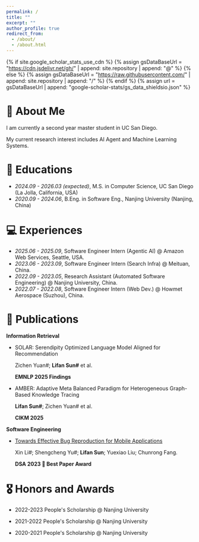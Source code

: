 ```yaml
---
permalink: /
title: ""
excerpt: ""
author_profile: true
redirect_from: 
  - /about/
  - /about.html
---
```


{% if site.google_scholar_stats_use_cdn %}
{% assign gsDataBaseUrl = "https://cdn.jsdelivr.net/gh/" | append: site.repository | append: "@" %}
{% else %}
{% assign gsDataBaseUrl = "https://raw.githubusercontent.com/" | append: site.repository | append: "/" %}
{% endif %}
{% assign url = gsDataBaseUrl | append: "google-scholar-stats/gs_data_shieldsio.json" %}

<span class='anchor' id='about-me'></span>

# 🤔 About Me

I am currently a second year master student in UC San Diego. 

My current research interest includes AI Agent and Machine Learning Systems. 

# 📖 Educations
- *2024.09 - 2026.03 (expected)*, M.S. in Computer Science, UC San Diego (La Jolla, California, USA)
- *2020.09 - 2024.06*, B.Eng. in Software Eng., Nanjing University  (Nanjing, China)

# 💻 Experiences
- *2025.06 - 2025.09*, Software Engineer Intern (Agentic AI) @ Amazon Web Services, Seattle, USA.
- *2023.06 - 2023.09*, Software Engineer Intern (Search Infra) @ Meituan, China.
- *2022.09 - 2023.05*, Research Assistant (Automated Software Engineering) @ Nanjing University, China.
- *2022.07 - 2022.08*, Software Engineer Intern (Web Dev.) @ Howmet Aerospace (Suzhou), China.

# 📝 Publications 


**Information Retrieval**

- SOLAR: Serendipity Optimized Language Model Aligned for Recommendation
  
  Zichen Yuan#; **Lifan Sun#** et al.

  **EMNLP 2025 Findings**

- AMBER: Adaptive Meta Balanced Paradigm for Heterogeneous Graph-Based Knowledge Tracing
  
  **Lifan Sun#**; Zichen Yuan# et al.

  **CIKM 2025**


**Software Engineering**

- [Towards Effective Bug Reproduction for Mobile Applications](https://ieeexplore.ieee.org/abstract/document/10314157)
  
  Xin Li#; Shengcheng Yu#; **Lifan Sun**; Yuexiao Liu; Chunrong Fang. 
  
  **DSA 2023 🏅 Best Paper Award**

# 🎖 Honors and Awards

- 2022-2023 People's Scholarship @ Nanjing University

- 2021-2022 People's Scholarship @ Nanjing University

- 2020-2021 People's Scholarship @ Nanjing University